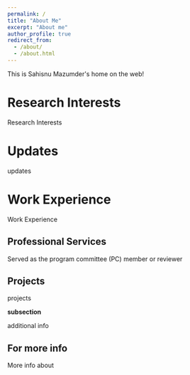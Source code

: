 ```yaml
---
permalink: /
title: "About Me"
excerpt: "About me"
author_profile: true
redirect_from: 
  - /about/
  - /about.html
---
```


This is Sahisnu Mazumder's home on the web!

Research Interests
======
Research Interests

Updates
======
updates

Work Experience
======
Work Experience

Professional Services
------
Served as the program committee (PC) member or reviewer 

Projects
------
projects

**subsection**

additional info

For more info
------
More info about 
